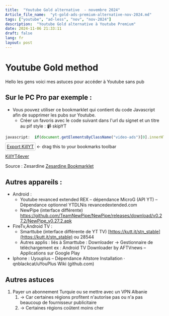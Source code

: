 ```yaml
--- 
title:  "Youtube Gold alternative  - novembre 2024"
Article_file_name:  "yt-gold-ads-premium-alternative-nov-2024.md"
tags: ["youtube", "ad-less", "nov", "nov-2024"]
description:  "Youtube Gold alternative à Youtube Premium"
date: 2024-11-06 21:33:11
draft: false 
lang: fr
layout: post
---
```


# Youtube Gold method

Hello les gens voici mes astuces pour accéder à Youtube sans pub



## Sur le PC Pro par exemple : 
- Vous pouvez utiliser ce bookmarklet qui contient du code Javascript afin de supprimer les pubs sur Youtube.
    - Créer un favoris avec le code suivant dans l'url du signet et un titre au pif style : 📹 skipYT



```javascript
javascript:  if(document.getElementsByClassName("video-ads")[0].innerHTML !==""){  var banner = false;  for(var i = 0; i < document.getElementsByClassName("ytp-ad-overlay-close-button").length; i++){ document.getElementsByClassName("ytp-ad-overlay-close-button")[i].click(); banner = true;}  if(banner === false){ document.getElementsByClassName("html5-main-video")[0].currentTime = document.getElementsByClassName("html5-main-video")[0].duration; document.getElementsByClassName("ytp-ad-skip-button")[0].click();}  } void 0;
```



<p><a style="border: 1px solid #CCCCCC; background: #FAFAFA; padding: 4px; border-radius: 4px;" href="javascript:void%20function(){javascript:if(%22%22!==document.getElementsByClassName(%22video-ads%22)[0].innerHTML){for(var%20a=!1,b=0;b%3Cdocument.getElementsByClassName(%22ytp-ad-overlay-close-button%22).length;b++)document.getElementsByClassName(%22ytp-ad-overlay-close-button%22)[b].click(),a=!0;!1===a%26%26(document.getElementsByClassName(%22html5-main-video%22)[0].currentTime=document.getElementsByClassName(%22html5-main-video%22)[0].duration,document.getElementsByClassName(%22ytp-ad-skip-button%22)[0].click())}}();">Export KillYT</a> &lt;- drag this to your bookmarks toolbar</p>



[KillYT4ever](javascript:void%20function(){javascript:if(%22%22!==document.getElementsByClassName(%22video-ads%22)[0].innerHTML){for(var%20a=!1,b=0;b%3Cdocument.getElementsByClassName(%22ytp-ad-overlay-close-button%22).length;b++)document.getElementsByClassName(%22ytp-ad-overlay-close-button%22)[b].click(),a=!0;!1===a%26%26(document.getElementsByClassName(%22html5-main-video%22)[0].currentTime=document.getElementsByClassName(%22html5-main-video%22)[0].duration,document.getElementsByClassName(%22ytp-ad-skip-button%22)[0].click())}}();)


Source :  Zesardine [Zesardine Bookmarklet](https://youtu.be/9ibhQW2C1-M?feature=shared&t=445)





## Autres appareils : 


- Android :
    - Youtube revanced extended REX – dépendance MicroG (API YT) – Dépendance optionnel  YTDLNis  revancedextended.com
    - NewPipe (interface différente) https://github.com/TeamNewPipe/NewPipe/releases/download/v0.27.2/NewPipe_v0.27.2.apk
- FireTv,Android TV : 
    - Smarttube (interface différente de YT TV)  [https://kutt.it/stn_stable](https://kutt.it/stn_stable) ou 28544
    - Autres applis : liés à Smarttube : Downloader  -> Gestionnaire de téléchargement ex : Android TV Downloader by AFTVnews – Applications sur Google Play
- Iphone : Uyouplus – Dépendance Altstore Installation · qnblackcat/uYouPlus Wiki (github.com)

## Autres astuces 

1. Payer un abonnement Turquie ou se mettre avec un VPN Albanie 
    1. -> Car certaines régions profitent n'autorise pas ou n'a pas beaucoup de fournisseur publicitaire
    1. -> Certaines régions coûtent moins cher 